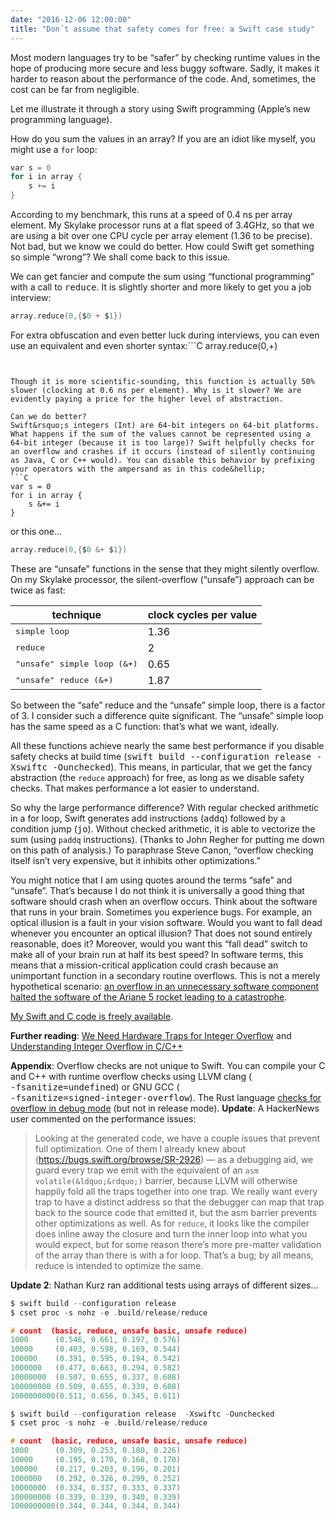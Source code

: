 ```yaml
---
date: "2016-12-06 12:00:00"
title: "Don´t assume that safety comes for free: a Swift case study"
---
```




Most modern languages try to be &ldquo;safer&rdquo; by checking runtime values in the hope of producing more secure and less buggy software. Sadly, it makes it harder to reason about the performance of the code. And, sometimes, the cost can be far from negligible.

Let me illustrate it through a story using Swift programming (Apple&rsquo;s new programming language).

How do you sum the values in an array? If you are an idiot like myself, you might use a `for` loop:
```C
var s = 0
for i in array {
    s += i
}
```


According to my benchmark, this runs at a speed of 0.4 ns per array element. My Skylake processor runs at a flat speed of 3.4GHz, so that we are using a bit over one CPU cycle per array element (1.36 to be precise). Not bad, but we know we could do better. How could Swift get something so simple &ldquo;wrong&rdquo;? We shall come back to this issue.

We can get fancier and compute the sum using &ldquo;functional programming&rdquo; with a call to <tt>reduce</tt>. It is slightly shorter and more likely to get you a job interview:
```C
array.reduce(0,{$0 + $1})
```


For extra obfuscation and even better luck during interviews, you can even use an equivalent and even shorter syntax:```C
array.reduce(0,+)
```


Though it is more scientific-sounding, this function is actually 50% slower (clocking at 0.6 ns per element). Why is it slower? We are evidently paying a price for the higher level of abstraction.

Can we do better?
Swift&rsquo;s integers (Int) are 64-bit integers on 64-bit platforms. What happens if the sum of the values cannot be represented using a 64-bit integer (because it is too large)? Swift helpfully checks for an overflow and crashes if it occurs (instead of silently continuing as Java, C or C++ would). You can disable this behavior by prefixing your operators with the ampersand as in this code&hellip;
```C
var s = 0
for i in array {
    s &+= i
}
```


or this one&hellip;
```C
array.reduce(0,{$0 &+ $1})
```


These are &ldquo;unsafe&rdquo; functions in the sense that they might silently overflow.
On my Skylake processor, the silent-overflow (&ldquo;unsafe&rdquo;) approach can be twice as fast:

technique                |clock cycles per value   |
-------------------------|-------------------------|
<tt>simple loop</tt>     |1.36                     |
<tt>reduce</tt>          |2                        |
<tt>"unsafe" simple loop (&amp;+)</tt> |0.65                     |
<tt>"unsafe" reduce (&amp;+)</tt> |1.87                     |


So between the &ldquo;safe&rdquo; reduce and the &ldquo;unsafe&rdquo; simple loop, there is a factor of 3. I consider such a difference quite significant. The &ldquo;unsafe&rdquo; simple loop has the same speed as a C function: that&rsquo;s what we want, ideally.

All these functions achieve nearly the same best performance if you disable safety checks at build time (<tt>swift build --configuration release -Xswiftc -Ounchecked</tt>). This means, in particular, that we get the fancy abstraction (the `reduce` approach) for free, as long as we disable safety checks. That makes performance a lot easier to understand.

So why the large performance difference? With regular checked arithmetic in a for loop, Swift generates add instructions (<tt>addq</tt>) followed by a condition jump (<tt>jo</tt>). Without checked arithmetic, it is able to vectorize the sum (using `paddq` instructions). (Thanks to John Regher for putting me down on this path of analysis.) To paraphrase Steve Canon, &ldquo;overflow checking itself isn&rsquo;t very expensive, but it inhibits other optimizations.&rdquo;

You might notice that I am using quotes around the terms &ldquo;safe&rdquo; and &ldquo;unsafe&rdquo;. That&rsquo;s because I do not think it is universally a good thing that software should crash when an overflow occurs. Think about the software that runs in your brain. Sometimes you experience bugs. For example, an optical illusion is a fault in your vision software. Would you want to fall dead whenever you encounter an optical illusion? That does not sound entirely reasonable, does it? Moreover, would you want this &ldquo;fall dead&rdquo; switch to make all of your brain run at half its best speed? In software terms, this means that a mission-critical application could crash because an unimportant function in a secondary routine overflows. This is not a merely hypothetical scenario: [an overflow in an unnecessary software component halted the software of the Ariane 5 rocket leading to a catastrophe](http://www.math.umn.edu/~arnold/disasters/ariane5rep.html).

[My Swift and C code is freely available](https://github.com/lemire/Code-used-on-Daniel-Lemire-s-blog/tree/master/2016/12/05).

__Further reading__: [We Need Hardware Traps for Integer Overflow](http://blog.regehr.org/archives/1154) and [Understanding Integer Overflow in C/C++](http://www.cs.utah.edu/~regehr/papers/overflow12.pdf)

__Appendix__: Overflow checks are not unique to Swift. You can compile your C and C++ with runtime overflow checks using LLVM clang (<tt><br/>
-fsanitize=undefined</tt>) or GNU GCC (<tt><br/>
-fsanitize=signed-integer-overflow</tt>). The Rust language [checks for overflow in debug mode](http://huonw.github.io/blog/2016/04/myths-and-legends-about-integer-overflow-in-rust/) (but not in release mode).
__Update__: A HackerNews user commented on the performance issues:

> Looking at the generated code, we have a couple issues that prevent full optimization. One of them I already knew about (https://bugs.swift.org/browse/SR-2926) &#8212; as a debugging aid, we guard every trap we emit with the equivalent of an `asm volatile(&ldquo;&rdquo;)` barrier, because LLVM will otherwise happily fold all the traps together into one trap. We really want every trap to have a distinct address so that the debugger can map that trap back to the source code that emitted it, but the asm barrier prevents other optimizations as well. As for `reduce`, it looks like the compiler does inline away the closure and turn the inner loop into what you would expect, but for some reason there&rsquo;s more pre-matter validation of the array than there is with a for loop. That&rsquo;s a bug; by all means, reduce is intended to optimize the same.


__Update 2__: Nathan Kurz ran additional tests using arrays of different sizes&hellip;
```C
$ swift build --configuration release
$ cset proc -s nohz -e .build/release/reduce

# count  (basic, reduce, unsafe basic, unsafe reduce)
1000      (0.546, 0.661, 0.197, 0.576)
10000     (0.403, 0.598, 0.169, 0.544)
100000    (0.391, 0.595, 0.194, 0.542)
1000000   (0.477, 0.663, 0.294, 0.582)
10000000  (0.507, 0.655, 0.337, 0.608)
100000000 (0.509, 0.655, 0.339, 0.608)
1000000000(0.511, 0.656, 0.345, 0.611)

$ swift build --configuration release  -Xswiftc -Ounchecked
$ cset proc -s nohz -e .build/release/reduce

# count  (basic, reduce, unsafe basic, unsafe reduce)
1000      (0.309, 0.253, 0.180, 0.226)
10000     (0.195, 0.170, 0.168, 0.170)
100000    (0.217, 0.203, 0.196, 0.201)
1000000   (0.292, 0.326, 0.299, 0.252)
10000000  (0.334, 0.337, 0.333, 0.337)
100000000 (0.339, 0.339, 0.340, 0.339)
1000000000(0.344, 0.344, 0.344, 0.344)
```


